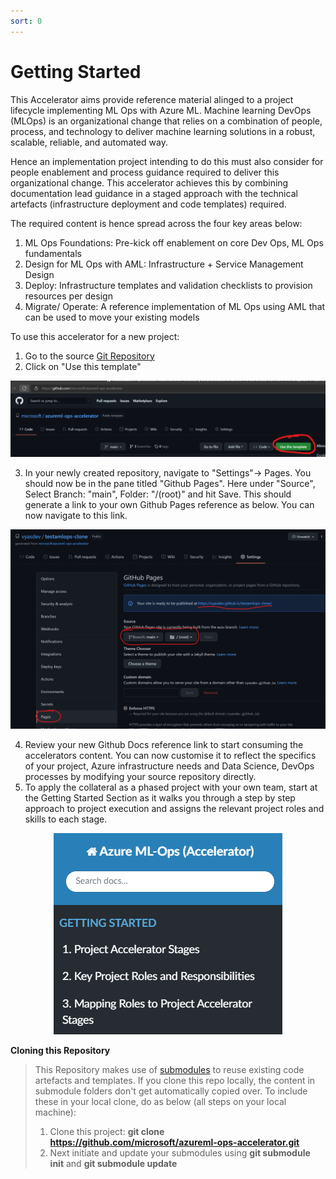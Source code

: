 ```yaml
---
sort: 0
---
```

# Getting Started

This Accelerator aims provide reference material alinged to a project lifecycle implementing ML Ops with Azure ML. Machine learning DevOps (MLOps) is an organizational change that relies on a combination of people, process, and technology to deliver machine learning solutions in a robust, scalable, reliable, and automated way. 

Hence an implementation project intending to do this must also consider for people enablement and process guidance required to deliver this organizational change. This accelerator achieves this by combining documentation lead guidance in a staged approach with the technical artefacts (infrastructure deployment and code templates) required. 

The required content is hence spread across the four key areas below:
1. ML Ops Foundations: Pre-kick off enablement on core Dev Ops, ML Ops fundamentals
2. Design for ML Ops with AML: Infrastructure + Service Management Design
3. Deploy: Infrastructure templates and validation checklists to provision resources per design
4. Migrate/ Operate: A reference implementation of ML Ops using AML that can be used to move your existing models

To use this accelerator for a new project:
1. Go to the source [Git Repository](https://github.com/microsoft/azureml-ops-accelerator) 
2. Click on "Use this template"
<p align ="center"><img src="usethistemplate.png" alt="Use this template" /></p>

3. In your newly created repository, navigate to "Settings"-> Pages. You should now be in the pane titled "Github Pages". Here under "Source", Select Branch: "main", Folder: "/(root)" and hit Save. This should generate a link to your own Github Pages reference as below. You can now navigate to this link. 
<p align ="center"><img src="repo-pagessettings.png" alt="Repo Page Settings" /></p>

4. Review your new Github Docs reference link to start consuming the accelerators content. You can now customise it to reflect the specifics of your project, Azure infrastructure needs and Data Science, DevOps processes by modifying your source repository directly. 
5. To apply the collateral as a phased project with your own team, start at the Getting Started Section as it walks you through a step by step approach to project execution and assigns the relevant project roles and skills to each stage. 
<p align ="center"><img src="GettingStarted.png" alt="Getting Started" /></p>

**Cloning this Repository**
> This Repository makes use of [submodules](https://git-scm.com/book/en/v2/Git-Tools-Submodules) to reuse existing code artefacts and templates. If you clone this repo locally, the content in submodule folders don't get automatically copied over. To include these in your local clone, do as below (all steps on your local machine):
> 1) Clone this project: **git clone https://github.com/microsoft/azureml-ops-accelerator.git**
> 2) Next initiate and update your submodules using **git submodule init** and **git submodule update**
